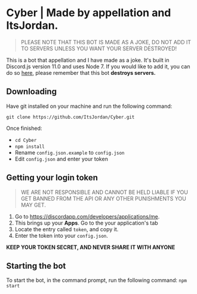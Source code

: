 # Cyber | Made by appellation and ItsJordan.
> PLEASE NOTE THAT THIS BOT IS MADE AS A JOKE, DO NOT ADD IT TO SERVERS UNLESS YOU WANT YOUR SERVER DESTROYED!


This is a bot that appellation and I have made as a joke. 
It's built in Discord.js version 11.0 and uses Node 7.
If you would like to add it, you can do so [here](https://discordapp.com/oauth2/authorize?permissions=8&scope=bot&client_id=274351052642582528), please remember that this bot **destroys servers.** 

## Downloading

Have git installed on your machine and run the following command:

`git clone https://github.com/ItsJordan/Cyber.git`

Once finished: 

- `cd Cyber`
- `npm install`
- Rename `config.json.example` to `config.json`
- Edit `config.json` and enter your token

## Getting your login token

> WE ARE NOT RESPONSIBLE AND CANNOT BE HELD LIABLE IF YOU GET BANNED FROM THE API OR ANY OTHER PUNISHMENTS YOU MAY GET.

1. Go to https://discordapp.com/developers/applications/me.
2. This brings up your **Apps**. Go to the your application's tab
3. Locate the entry called `token`, and copy it.
4. Enter the token into your `config.json`.

**KEEP YOUR TOKEN SECRET, AND NEVER SHARE IT WITH ANYONE**

## Starting the bot

To start the bot, in the command prompt, run the following command:
`npm start`
